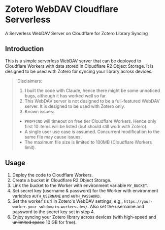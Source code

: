# Zotero WebDAV Cloudflare Serverless
 A Serverless WebDAV Server on Cloudflare for Zotero Library Syncing

## Introduction
This is a simple serverless WebDAV server that can be deployed to Cloudflare Workers with data stored in Cloudflare R2 Object Storage. It is designed to be used with Zotero for syncing your library across devices.

> Disclaimers: 
> 1. I built the code with Claude, hence there might be some unnoticed bugs, although it has worked well so far.
> 2. This WebDAV server is not designed to be a full-featured WebDAV server. It is designed to be used with Zotero only.
> 3. Known issues: 
>   - `PROPFIND` will timeout on free tier Cloudflare Workers. Hence only first 10 items will be listed (but should still work with Zotero).
>   - A single user use case is assumed. Concurrent modification to the same file may cause issues.
>   - The maximum file size is limited to 100MB (Cloudflare Workers limit).

## Usage
1. Deploy the code to Cloudflare Workers.
2. Create a bucket in Cloudflare R2 Object Storage.
3. Link the bucket to the Worker with environment variable `MY_BUCKET`.
4. Set secret key (username & password) for the Worker with environment variables `AUTH_USERNAME` and `AUTH_PASSWORD`.
5. Set the worker's url in Zotero's WebDAV settings, e.g., `https://your-worker.your-subdomain.workers.dev/`. Also set the username and password to the secret key set in step 4.
6. Enjoy syncing your Zotero library across devices (with high-speed and ~~unlimited space~~ 10 GB for free).
